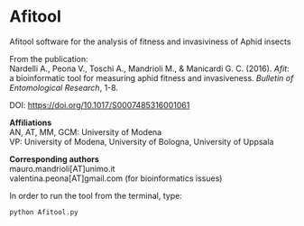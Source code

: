 # Afitool
Afitool software for the analysis of fitness and invasiviness of Aphid insects    

From the publication:  
Nardelli A., Peona V., Toschi A., Mandrioli M., & Manicardi G. C. (2016). *Afit*: a bioinformatic tool for measuring aphid fitness and invasiveness. *Bulletin of Entomological Research*, 1-8. 

DOI: https://doi.org/10.1017/S0007485316001061

**Affiliations**  
AN, AT, MM, GCM: University of Modena  
VP: University of Modena, University of Bologna, University of Uppsala  

**Corresponding authors**  
mauro.mandrioli[AT]unimo.it  
valentina.peona[AT]gmail.com (for bioinformatics issues)  


In order to run the tool from the terminal, type:  
```bash
python Afitool.py
```

